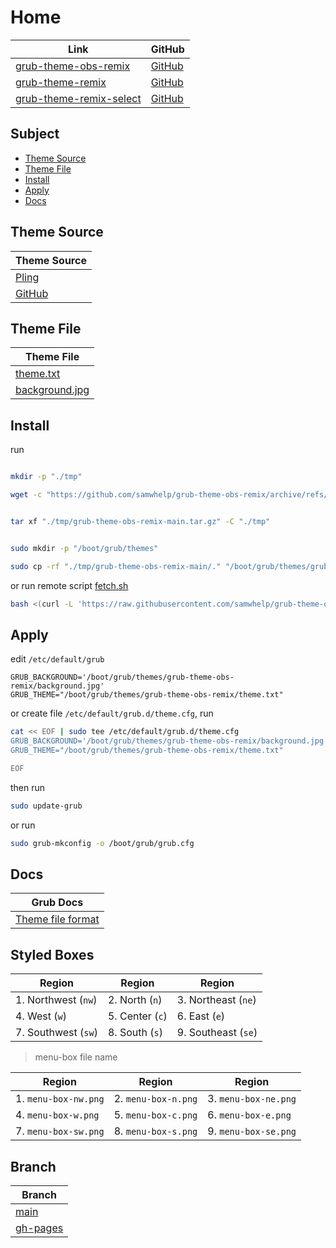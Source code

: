 

# Home

| Link | GitHub |
| ---- | ------ |
| [grub-theme-obs-remix](https://samwhelp.github.io/grub-theme-obs-remix/) | [GitHub](https://github.com/samwhelp/grub-theme-obs-remix) |
| [grub-theme-remix](https://samwhelp.github.io/grub-theme-remix) | [GitHub](https://github.com/samwhelp/grub-theme-remix) |
| [grub-theme-remix-select](https://samwhelp.github.io/grub-theme-remix-select/) | [GitHub](https://github.com/samwhelp/grub-theme-remix-select) |




## Subject

* [Theme Source](#theme-source)
* [Theme File](#theme-file)
* [Install](#install)
* [Apply](#apply)
* [Docs](#docs)




## Theme Source

| Theme Source |
| ------ |
| [Pling](https://www.pling.com/p/1577873/) |
| [GitHub](https://github.com/sandesh236/obs-grub-theme) |





## Theme File

| Theme File                       |
| -------------------------------- |
| [theme.txt](https://github.com/samwhelp/grub-theme-obs-remix/blob/main/theme.txt)           |
| [background.jpg](https://github.com/samwhelp/grub-theme-obs-remix/blob/main/background.jpg) |




## Install

run

``` sh

mkdir -p "./tmp"

wget -c "https://github.com/samwhelp/grub-theme-obs-remix/archive/refs/heads/main.tar.gz" -O "./tmp/grub-theme-obs-remix-main.tar.gz"


tar xf "./tmp/grub-theme-obs-remix-main.tar.gz" -C "./tmp"


sudo mkdir -p "/boot/grub/themes"

sudo cp -rf "./tmp/grub-theme-obs-remix-main/." "/boot/grub/themes/grub-theme-obs-remix"

```

or run remote script [fetch.sh](https://github.com/samwhelp/grub-theme-obs-remix/blob/main/helper/theme-installer/fetch.sh)

``` sh
bash <(curl -L 'https://raw.githubusercontent.com/samwhelp/grub-theme-obs-remix/main/helper/theme-installer/fetch.sh')
```




## Apply

edit `/etc/default/grub`

```
GRUB_BACKGROUND='/boot/grub/themes/grub-theme-obs-remix/background.jpg'
GRUB_THEME="/boot/grub/themes/grub-theme-obs-remix/theme.txt"
```

or create file `/etc/default/grub.d/theme.cfg`, run

``` sh
cat << EOF | sudo tee /etc/default/grub.d/theme.cfg
GRUB_BACKGROUND='/boot/grub/themes/grub-theme-obs-remix/background.jpg'
GRUB_THEME="/boot/grub/themes/grub-theme-obs-remix/theme.txt"

EOF
```


then run

``` sh
sudo update-grub
```

or run

``` sh
sudo grub-mkconfig -o /boot/grub/grub.cfg
```




## Docs

| Grub Docs |
| ---- |
| [Theme file format](https://www.gnu.org/software/grub/manual/grub/html_node/Theme-file-format.html) |




## Styled Boxes

| Region              | Region          | Region              |
| ------------------- | --------------- | ------------------- |
| 1. Northwest (`nw`) | 2. North (`n`)  | 3. Northeast (`ne`) |
| 4. West (`w`)       | 5. Center (`c`) | 6. East (`e`)       |
| 7. Southwest (`sw`) | 8. South (`s`)  | 9. Southeast (`se`) |

> menu-box file name

| Region               | Region              | Region               |
| -------------------- | ------------------- | -------------------- |
| 1. `menu-box-nw.png` | 2. `menu-box-n.png` | 3. `menu-box-ne.png` |
| 4. `menu-box-w.png`  | 5. `menu-box-c.png` | 6. `menu-box-e.png`  |
| 7. `menu-box-sw.png` | 8. `menu-box-s.png` | 9. `menu-box-se.png` |




## Branch

| Branch |
| --- |
| [main](https://github.com/samwhelp/grub-theme-obs-remix/tree/main) |
| [gh-pages](https://github.com/samwhelp/grub-theme-obs-remix/tree/gh-pages) |
